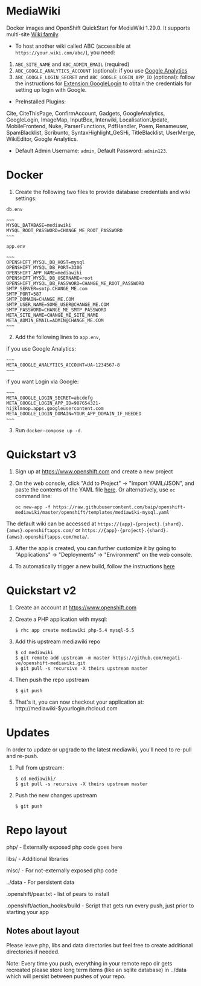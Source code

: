 MediaWiki
========

Docker images and OpenShift QuickStart for MediaWiki 1.29.0. It supports
multi-site [Wiki family](https://www.mediawiki.org/wiki/Manual:Wiki_family).

* To host another wiki called ABC (accessible at `https://your.wiki.com/abc/`), you need:

1. `ABC_SITE_NAME` and `ABC_ADMIN_EMAIL` (required)
2. `ABC_GOOGLE_ANALYTICS_ACCOUNT` (optional): if you use [Google Analytics](https://www.google.com/analytics/)
3. `ABC_GOOGLE_LOGIN_SECRET` and `ABC_GOOGLE_LOGIN_APP_ID` (optional): follow the instructions for [Extension:GoogleLogin](https://www.mediawiki.org/wiki/Extension:GoogleLogin#Settings_in_Google_Developer_Console) to obtain the credentials for setting up login with Google.

* PreInstalled Plugins:

Cite,
CiteThisPage,
ConfirmAccount,
Gadgets,
GoogleAnalytics,
GoogleLogin,
ImageMap,
InputBox,
Interwiki,
LocalisationUpdate,
MobileFrontend,
Nuke,
ParserFunctions,
PdfHandler,
Poem,
Renameuser,
SpamBlacklist,
Scribunto,
SyntaxHighlight_GeSHi,
TitleBlacklist,
UserMerge,
WikiEditor,
Google Analytics.

* Default Admin Username: `admin`, Default Password: `admin123`.


Docker
==========

1. Create the following two files to provide database credentials and wiki
   settings:

`db.env`

    ~~~
    MYSQL_DATABASE=mediawiki
    MYSQL_ROOT_PASSWORD=CHANGE_ME_ROOT_PASSWORD
    ~~~

`app.env`

    ~~~
    OPENSHIFT_MYSQL_DB_HOST=mysql
    OPENSHIFT_MYSQL_DB_PORT=3306
    OPENSHIFT_APP_NAME=mediawiki
    OPENSHIFT_MYSQL_DB_USERNAME=root
    OPENSHIFT_MYSQL_DB_PASSWORD=CHANGE_ME_ROOT_PASSWORD
    SMTP_SERVER=smtp.CHANGE_ME.com
    SMTP_PORT=587
    SMTP_DOMAIN=CHANGE_ME.COM
    SMTP_USER_NAME=SOME_USER@CHANGE_ME.COM
    SMTP_PASSWORD=CHANGE_ME_SMTP_PASSWORD
    META_SITE_NAME=CHANGE_ME_SITE_NAME
    META_ADMIN_EMAIL=ADMIN@CHANGE_ME.COM
    ~~~

2. Add the following lines to `app.env`,

if you use Google Analytics:

    ~~~
    META_GOOGLE_ANALYTICS_ACCOUNT=UA-1234567-8
    ~~~

if you want Login via Google:

    ~~~
    META_GOOGLE_LOGIN_SECRET=abcdefg
    META_GOOGLE_LOGIN_APP_ID=987654321-hijklmnop.apps.googleusercontent.com
    META_GOOGLE_LOGIN_DOMAIN=YOUR_APP_DOMAIN_IF_NEEDED
    ~~~

3. Run `docker-compose up -d`.


Quickstart v3
==========

1. Sign up at https://www.openshift.com and create a new project

2. On the web console, click "Add to Project" -> "Import YAML/JSON", and paste the contents of the YAML file [here](https://raw.githubusercontent.com/baip/openshift-mediawiki/master/openshift/templates/mediawiki-mysql.yaml). Or alternatively, use `oc` command line:
    ~~~
    oc new-app -f https://raw.githubusercontent.com/baip/openshift-mediawiki/master/openshift/templates/mediawiki-mysql.yaml
    ~~~

The default wiki can be accessed at `https://{app}-{project}.{shard}.{amws}.openshiftapps.com/` or `https://{app}-{project}.{shard}.{amws}.openshiftapps.com/meta/`.

3. After the app is created, you can further customize it by going to "Applications" -> "Deployments" -> "Environment" on the web console.

4. To automatically trigger a new build, follow the instructions
   [here](https://docs.openshift.com/online/getting_started/basic_walkthrough.html#bw-configuring-automated-builds)


Quickstart v2
==========

1. Create an account at https://www.openshift.com

2. Create a PHP application with mysql:
    ```
    $ rhc app create mediawiki php-5.4 mysql-5.5
    ```

3. Add this upstream mediawiki repo
    ```
    $ cd mediawiki
    $ git remote add upstream -m master https://github.com/negati-ve/openshift-mediawiki.git
    $ git pull -s recursive -X theirs upstream master
    ```

4. Then push the repo upstream
    ```
    $ git push
    ```

5. That's it, you can now checkout your application at:
    http://mediawiki-$yourlogin.rhcloud.com


Updates
=======

In order to update or upgrade to the latest mediawiki, you'll need to re-pull
and re-push.

1. Pull from upstream:
    ```
    $ cd mediawiki/
    $ git pull -s recursive -X theirs upstream master
    ```
2. Push the new changes upstream
    ```
    $ git push
    ```


Repo layout
===========
php/ - Externally exposed php code goes here

libs/ - Additional libraries

misc/ - For not-externally exposed php code

../data - For persistent data

.openshift/pear.txt - list of pears to install

.openshift/action_hooks/build - Script that gets run every push, just prior to
    starting your app


Notes about layout
------------------
Please leave php, libs and data directories but feel free to create additional
directories if needed.

Note: Every time you push, everything in your remote repo dir gets recreated
please store long term items (like an sqlite database) in ../data which will
persist between pushes of your repo.
